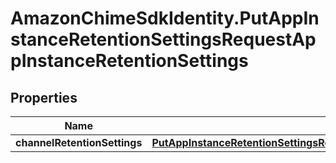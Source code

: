 # AmazonChimeSdkIdentity.PutAppInstanceRetentionSettingsRequestAppInstanceRetentionSettings

## Properties

Name | Type | Description | Notes
------------ | ------------- | ------------- | -------------
**channelRetentionSettings** | [**PutAppInstanceRetentionSettingsRequestAppInstanceRetentionSettingsChannelRetentionSettings**](PutAppInstanceRetentionSettingsRequestAppInstanceRetentionSettingsChannelRetentionSettings.md) |  | [optional] 


